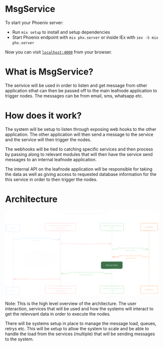 # MsgService

To start your Phoenix server:

  * Run `mix setup` to install and setup dependencies
  * Start Phoenix endpoint with `mix phx.server` or inside IEx with `iex -S mix phx.server`

Now you can visit [`localhost:4000`](http://localhost:4000) from your browser.

# What is MsgService?

The serivice will be used in order to listen and get message from other application sthat can then be passed off to the main leafnode application to trigger nodes. The messages can be from email, sms, whatsapp etc.

# How does it work?

The system will be setup to listen through exposing web hooks to the other application. The other application will then send a message to the service and the service will then trigger the nodes.

The webhooks will be tied to catching specific services and then process by passing along to relevant modules that will then have the service send messages to an internal leafnode application.

The internal API on the leafnode application will be responsible for taking the data as well as giving access to requested database information for the this service in order to then trigger the nodes.

# Architecture
![High-Level Architecture](./docs/high%20level%20overview.svg)

Note: This is the high level overview of the architecture. The user interaction, services that will be used and how the systems will interact to get the relevvant data in order to execute the nodes.

There will be systems setup in place to manage the message load, queues, retrys etc. This will be setup to allow the system to scale and be able to handle the load from the services (multiple) that will be sending messages to the system.